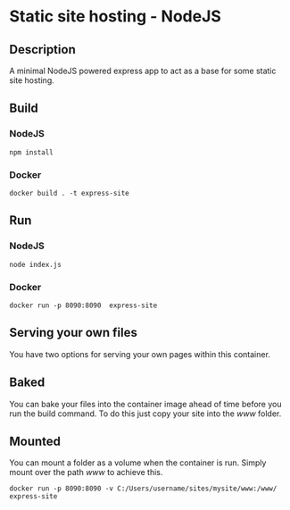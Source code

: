 # Static site hosting - NodeJS

## Description
A minimal NodeJS powered express app to act as a base for some static site hosting.

## Build
### NodeJS
```
npm install
```
### Docker
```
docker build . -t express-site
```
## Run
### NodeJS
```
node index.js
```
### Docker
```
docker run -p 8090:8090  express-site
```
## Serving your own files
You have two options for serving your own pages within this container.
## Baked
You can bake your files into the container image ahead of time before you run the build command.  To do this just copy your site into the *www* folder.
## Mounted
You can mount a folder as a volume when the container is run.  Simply mount over the path *www* to achieve this.
```
docker run -p 8090:8090 -v C:/Users/username/sites/mysite/www:/www/ express-site
```
